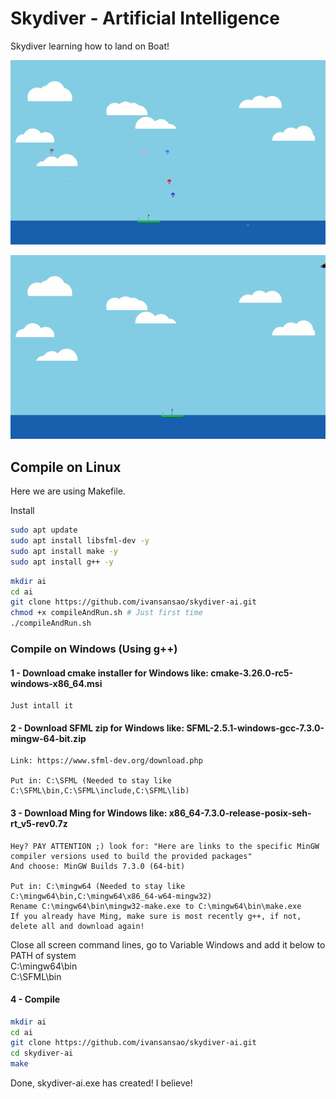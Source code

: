 # Skydiver - Artificial Intelligence

Skydiver learning how to land on Boat!

![Alt Text](src/asset/image/show1.gif)

![Alt Text](src/asset/image/show2.gif)

## Compile on Linux

Here we are using Makefile.

Install
~~~bash
sudo apt update
sudo apt install libsfml-dev -y
sudo apt install make -y
sudo apt install g++ -y
~~~

~~~bash
mkdir ai
cd ai
git clone https://github.com/ivansansao/skydiver-ai.git
chmod +x compileAndRun.sh # Just first time
./compileAndRun.sh
~~~

### Compile on Windows (Using g++)

#### 1 - Download cmake installer for Windows like: cmake-3.26.0-rc5-windows-x86_64.msi

	Just intall it

#### 2 - Download SFML zip for Windows like: SFML-2.5.1-windows-gcc-7.3.0-mingw-64-bit.zip

	Link: https://www.sfml-dev.org/download.php

	Put in: C:\SFML (Needed to stay like C:\SFML\bin,C:\SFML\include,C:\SFML\lib)

#### 3 - Download Ming for Windows like: x86_64-7.3.0-release-posix-seh-rt_v5-rev0.7z

	Hey? PAY ATTENTION ;) look for: "Here are links to the specific MinGW compiler versions used to build the provided packages"	
	And choose: MinGW Builds 7.3.0 (64-bit)

	Put in: C:\mingw64 (Needed to stay like C:\mingw64\bin,C:\mingw64\x86_64-w64-mingw32)
	Rename C:\mingw64\bin\mingw32-make.exe to C:\mingw64\bin\make.exe
	If you already have Ming, make sure is most recently g++, if not, delete all and download again!

Close all screen command lines, go to Variable Windows and add it below to PATH of system  
C:\mingw64\bin  
C:\SFML\bin  

#### 4 - Compile

~~~bash
mkdir ai
cd ai
git clone https://github.com/ivansansao/skydiver-ai.git
cd skydiver-ai  
make  
~~~

Done, skydiver-ai.exe has created! I believe!
